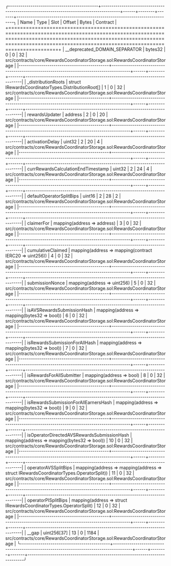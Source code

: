 
╭--------------------------------------------+---------------------------------------------------------------------------------------+------+--------+-------+----------------------------------------------------------------------------╮
| Name                                       | Type                                                                                  | Slot | Offset | Bytes | Contract                                                                   |
+=========================================================================================================================================================================================================================================+
| __deprecated_DOMAIN_SEPARATOR              | bytes32                                                                               | 0    | 0      | 32    | src/contracts/core/RewardsCoordinatorStorage.sol:RewardsCoordinatorStorage |
|--------------------------------------------+---------------------------------------------------------------------------------------+------+--------+-------+----------------------------------------------------------------------------|
| _distributionRoots                         | struct IRewardsCoordinatorTypes.DistributionRoot[]                                    | 1    | 0      | 32    | src/contracts/core/RewardsCoordinatorStorage.sol:RewardsCoordinatorStorage |
|--------------------------------------------+---------------------------------------------------------------------------------------+------+--------+-------+----------------------------------------------------------------------------|
| rewardsUpdater                             | address                                                                               | 2    | 0      | 20    | src/contracts/core/RewardsCoordinatorStorage.sol:RewardsCoordinatorStorage |
|--------------------------------------------+---------------------------------------------------------------------------------------+------+--------+-------+----------------------------------------------------------------------------|
| activationDelay                            | uint32                                                                                | 2    | 20     | 4     | src/contracts/core/RewardsCoordinatorStorage.sol:RewardsCoordinatorStorage |
|--------------------------------------------+---------------------------------------------------------------------------------------+------+--------+-------+----------------------------------------------------------------------------|
| currRewardsCalculationEndTimestamp         | uint32                                                                                | 2    | 24     | 4     | src/contracts/core/RewardsCoordinatorStorage.sol:RewardsCoordinatorStorage |
|--------------------------------------------+---------------------------------------------------------------------------------------+------+--------+-------+----------------------------------------------------------------------------|
| defaultOperatorSplitBips                   | uint16                                                                                | 2    | 28     | 2     | src/contracts/core/RewardsCoordinatorStorage.sol:RewardsCoordinatorStorage |
|--------------------------------------------+---------------------------------------------------------------------------------------+------+--------+-------+----------------------------------------------------------------------------|
| claimerFor                                 | mapping(address => address)                                                           | 3    | 0      | 32    | src/contracts/core/RewardsCoordinatorStorage.sol:RewardsCoordinatorStorage |
|--------------------------------------------+---------------------------------------------------------------------------------------+------+--------+-------+----------------------------------------------------------------------------|
| cumulativeClaimed                          | mapping(address => mapping(contract IERC20 => uint256))                               | 4    | 0      | 32    | src/contracts/core/RewardsCoordinatorStorage.sol:RewardsCoordinatorStorage |
|--------------------------------------------+---------------------------------------------------------------------------------------+------+--------+-------+----------------------------------------------------------------------------|
| submissionNonce                            | mapping(address => uint256)                                                           | 5    | 0      | 32    | src/contracts/core/RewardsCoordinatorStorage.sol:RewardsCoordinatorStorage |
|--------------------------------------------+---------------------------------------------------------------------------------------+------+--------+-------+----------------------------------------------------------------------------|
| isAVSRewardsSubmissionHash                 | mapping(address => mapping(bytes32 => bool))                                          | 6    | 0      | 32    | src/contracts/core/RewardsCoordinatorStorage.sol:RewardsCoordinatorStorage |
|--------------------------------------------+---------------------------------------------------------------------------------------+------+--------+-------+----------------------------------------------------------------------------|
| isRewardsSubmissionForAllHash              | mapping(address => mapping(bytes32 => bool))                                          | 7    | 0      | 32    | src/contracts/core/RewardsCoordinatorStorage.sol:RewardsCoordinatorStorage |
|--------------------------------------------+---------------------------------------------------------------------------------------+------+--------+-------+----------------------------------------------------------------------------|
| isRewardsForAllSubmitter                   | mapping(address => bool)                                                              | 8    | 0      | 32    | src/contracts/core/RewardsCoordinatorStorage.sol:RewardsCoordinatorStorage |
|--------------------------------------------+---------------------------------------------------------------------------------------+------+--------+-------+----------------------------------------------------------------------------|
| isRewardsSubmissionForAllEarnersHash       | mapping(address => mapping(bytes32 => bool))                                          | 9    | 0      | 32    | src/contracts/core/RewardsCoordinatorStorage.sol:RewardsCoordinatorStorage |
|--------------------------------------------+---------------------------------------------------------------------------------------+------+--------+-------+----------------------------------------------------------------------------|
| isOperatorDirectedAVSRewardsSubmissionHash | mapping(address => mapping(bytes32 => bool))                                          | 10   | 0      | 32    | src/contracts/core/RewardsCoordinatorStorage.sol:RewardsCoordinatorStorage |
|--------------------------------------------+---------------------------------------------------------------------------------------+------+--------+-------+----------------------------------------------------------------------------|
| operatorAVSSplitBips                       | mapping(address => mapping(address => struct IRewardsCoordinatorTypes.OperatorSplit)) | 11   | 0      | 32    | src/contracts/core/RewardsCoordinatorStorage.sol:RewardsCoordinatorStorage |
|--------------------------------------------+---------------------------------------------------------------------------------------+------+--------+-------+----------------------------------------------------------------------------|
| operatorPISplitBips                        | mapping(address => struct IRewardsCoordinatorTypes.OperatorSplit)                     | 12   | 0      | 32    | src/contracts/core/RewardsCoordinatorStorage.sol:RewardsCoordinatorStorage |
|--------------------------------------------+---------------------------------------------------------------------------------------+------+--------+-------+----------------------------------------------------------------------------|
| __gap                                      | uint256[37]                                                                           | 13   | 0      | 1184  | src/contracts/core/RewardsCoordinatorStorage.sol:RewardsCoordinatorStorage |
╰--------------------------------------------+---------------------------------------------------------------------------------------+------+--------+-------+----------------------------------------------------------------------------╯

